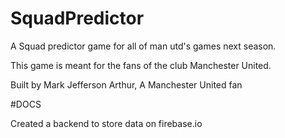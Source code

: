 # SquadPredictor
A Squad predictor game for all of man utd's games next season.

This game is meant for the fans of the club Manchester United.

Built by Mark Jefferson Arthur, A Manchester United fan

#DOCS

Created a backend to store data on firebase.io